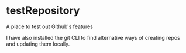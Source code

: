 # testRepository
A place to test out Github's features

I have also installed the git CLI to find alternative ways of creating repos and updating them locally.
